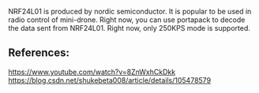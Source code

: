 NRF24L01 is produced by nordic semiconductor. It is popular to be used in radio control of mini-drone.
Right now, you can use portapack to decode the data sent from NRF24L01. Right now, only 250KPS mode is supported.

## References:
https://www.youtube.com/watch?v=8ZnWxhCkDkk
https://blog.csdn.net/shukebeta008/article/details/105478579